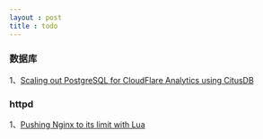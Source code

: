 ```yaml
---
layout : post
title : todo
---
```


### 数据库
1、[Scaling out PostgreSQL for CloudFlare Analytics using CitusDB](https://blog.cloudflare.com/scaling-out-postgresql-for-cloudflare-analytics-using-citusdb/)

### httpd
1、[Pushing Nginx to its limit with Lua](https://blog.cloudflare.com/pushing-nginx-to-its-limit-with-lua/)
